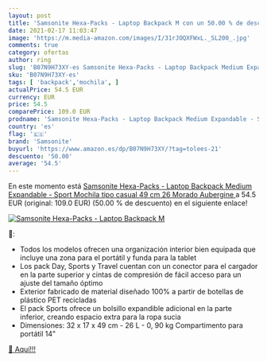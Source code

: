 ```yaml
---
layout: post
title: 'Samsonite Hexa-Packs - Laptop Backpack M con un 50.00 % de descuento'
date: 2021-02-17 11:03:47
image: 'https://m.media-amazon.com/images/I/31rJOQXFWxL._SL200_.jpg'
comments: true
category: ofertas
author: ring
slug: 'B07N9H73XY-es Samsonite Hexa-Packs - Laptop Backpack Medium Expandable -...'
sku: 'B07N9H73XY-es'
tags: [ 'backpack','mochila', ]
actualPrice: 54.5 EUR
currency: EUR
price: 54.5
comparePrice: 109.0 EUR
prodname: 'Samsonite Hexa-Packs - Laptop Backpack Medium Expandable - Sport Mochila tipo casual 49 cm  26 Morado  Aubergine '
country: 'es'
flag: '🇪🇸'
brand: 'Samsonite'
buyurl: 'https://www.amazon.es/dp/B07N9H73XY/?tag=tolees-21'
descuento: '50.00'
average: '54.5'
---
```


En este momento está [Samsonite Hexa-Packs - Laptop Backpack Medium Expandable - Sport Mochila tipo casual 49 cm  26 Morado  Aubergine ](https://www.amazon.es/dp/B07N9H73XY/?tag=tolees-21) a 54.5 EUR (original: 109.0 EUR) (50.00 %  de descuento) en el siguiente enlace!

[![Samsonite Hexa-Packs - Laptop Backpack M](https://m.media-amazon.com/images/I/31rJOQXFWxL._SL200_.jpg)](https://www.amazon.es/dp/B07N9H73XY/?tag=tolees-21)

🔎:

- Todos los modelos ofrecen una organización interior bien equipada que incluye una zona para el portátil y funda para la tablet
- Los pack Day, Sports y Travel cuentan con un conector para el cargador en la parte superior y cintas de compresión de fácil acceso para un ajuste del tamaño óptimo
- Exterior fabricado de material diseñado 100% a partir de botellas de plástico PET recicladas
- El pack Sports ofrece un bolsillo expandible adicional en la parte inferior, creando espacio extra para la ropa sucia
- Dimensiones: 32 x 17 x 49 cm - 26 L - 0, 90 kg Compartimento para portátil 14\"

[🛒 Aquí!!!](https://www.amazon.es/dp/B07N9H73XY/?tag=tolees-21)
